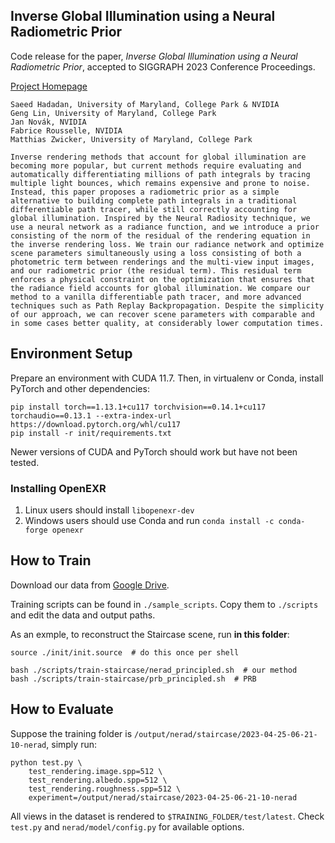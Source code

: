 Inverse Global Illumination using a Neural Radiometric Prior
---

Code release for the paper, *Inverse Global Illumination using a Neural Radiometric Prior*, accepted to SIGGRAPH 2023 Conference Proceedings.

[Project Homepage](https://inverse-neural-radiosity.github.io/)

```
Saeed Hadadan, University of Maryland, College Park & NVIDIA
Geng Lin, University of Maryland, College Park
Jan Novák, NVIDIA
Fabrice Rousselle, NVIDIA
Matthias Zwicker, University of Maryland, College Park

Inverse rendering methods that account for global illumination are becoming more popular, but current methods require evaluating and automatically differentiating millions of path integrals by tracing multiple light bounces, which remains expensive and prone to noise. Instead, this paper proposes a radiometric prior as a simple alternative to building complete path integrals in a traditional differentiable path tracer, while still correctly accounting for global illumination. Inspired by the Neural Radiosity technique, we use a neural network as a radiance function, and we introduce a prior consisting of the norm of the residual of the rendering equation in the inverse rendering loss. We train our radiance network and optimize scene parameters simultaneously using a loss consisting of both a photometric term between renderings and the multi-view input images, and our radiometric prior (the residual term). This residual term enforces a physical constraint on the optimization that ensures that the radiance field accounts for global illumination. We compare our method to a vanilla differentiable path tracer, and more advanced techniques such as Path Replay Backpropagation. Despite the simplicity of our approach, we can recover scene parameters with comparable and in some cases better quality, at considerably lower computation times.
```

## Environment Setup

Prepare an environment with CUDA 11.7.
Then, in virtualenv or Conda, install PyTorch and other dependencies:

```
pip install torch==1.13.1+cu117 torchvision==0.14.1+cu117 torchaudio==0.13.1 --extra-index-url https://download.pytorch.org/whl/cu117
pip install -r init/requirements.txt
```

Newer versions of CUDA and PyTorch should work but have not been tested.

### Installing OpenEXR

1. Linux users should install `libopenexr-dev`
1. Windows users should use Conda and run `conda install -c conda-forge openexr`

## How to Train

Download our data from [Google Drive](https://drive.google.com/drive/folders/1V-LVNWWhIVmhF3n2xflYFuwLiQRvVcW0?usp=sharing).

Training scripts can be found in `./sample_scripts`. Copy them to `./scripts` and edit the data and output paths.

As an exmple, to reconstruct the Staircase scene, run **in this folder**:

```
source ./init/init.source  # do this once per shell

bash ./scripts/train-staircase/nerad_principled.sh  # our method
bash ./scripts/train-staircase/prb_principled.sh  # PRB
```

## How to Evaluate

Suppose the training folder is `/output/nerad/staircase/2023-04-25-06-21-10-nerad`, simply run:

```
python test.py \
    test_rendering.image.spp=512 \
    test_rendering.albedo.spp=512 \
    test_rendering.roughness.spp=512 \
    experiment=/output/nerad/staircase/2023-04-25-06-21-10-nerad
```

All views in the dataset is rendered to `$TRAINING_FOLDER/test/latest`. Check `test.py` and `nerad/model/config.py` for available options.
